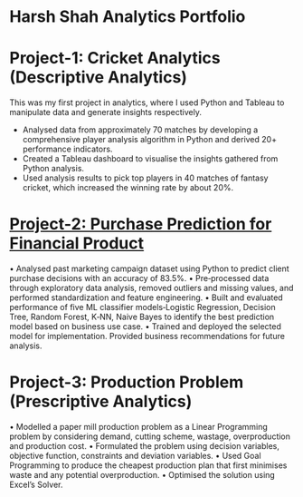 # Harsh Shah Analytics Portfolio

# Project-1: Cricket Analytics (Descriptive Analytics)

This was my first project in analytics, where I used Python and Tableau to manipulate data and generate insights respectively.
* Analysed data from approximately 70 matches by developing a comprehensive player analysis algorithm in Python and derived 20+ performance indicators.
* Created a Tableau dashboard to visualise the insights gathered from Python analysis.
* Used analysis results to pick top players in 40 matches of fantasy cricket, which increased the winning rate by about 20%.

# [Project-2: Purchase Prediction for Financial Product](https://github.com/SHAH-X/Purchase_Prediction.git)

• Analysed past marketing campaign dataset using Python to predict client purchase decisions with an accuracy of 83.5%.
• Pre‐processed data through exploratory data analysis, removed outliers and missing values, and performed standardization and feature engineering.
• Built and evaluated performance of five ML classifier models‐Logistic Regression, Decision Tree, Random Forest, K‐NN, Naive Bayes to identify the best prediction model based on business use case.
• Trained and deployed the selected model for implementation. Provided business recommendations for future analysis.

# Project-3: Production Problem (Prescriptive Analytics)

• Modelled a paper mill production problem as a Linear Programming problem by considering demand, cutting scheme, wastage, overproduction and production cost.
• Formulated the problem using decision variables, objective function, constraints and deviation variables.
• Used Goal Programming to produce the cheapest production plan that first minimises waste and any potential overproduction.
• Optimised the solution using Excel’s Solver.
